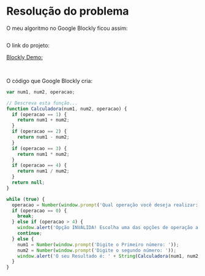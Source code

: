 # Resolução do problema

O meu algoritmo no Google Blockly ficou assim:

<img src=''>

O link do projeto:

[Blockly Demo:](https://blockly-demo.appspot.com/static/demos/code/index.html?lang=pt-br#py3sx7)

<br>

O código que Google Blockly cria:

```jsx
var num1, num2, operacao;

// Descreva esta função...
function Calculadora(num1, num2, operacao) {
  if (operacao == 1) {
    return num1 + num2;
  }
  if (operacao == 2) {
    return num1 - num2;
  }
  if (operacao == 3) {
    return num1 * num2;
  }
  if (operacao == 4) {
    return num1 / num2;
  }
  return null;
}

while (true) {
  operacao = Number(window.prompt('Qual operação você deseja realizar: [1] - SOMA | [2] - SUBTRAÇÃO | [3] - MULTIPLICAÇÃO | [4] - DIVISÃO | [0] - SAIR'));
  if (operacao == 0) {
    break;
  } else if (operacao > 4) {
    window.alert('Opção INVÁLIDA! Escolha uma das opções de operação a seguir!');
    continue;
  } else {
    num1 = Number(window.prompt('Digite o Primeiro número: '));
    num2 = Number(window.prompt('Digite o segundo número: '));
    window.alert('O seu Resultado é: ' + String(Calculadora(num1, num2, operacao)));
  }
}
```
